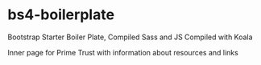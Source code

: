 # bs4-boilerplate
Bootstrap Starter Boiler Plate, Compiled Sass and JS
Compiled with Koala

Inner page for Prime Trust with information about resources and links
